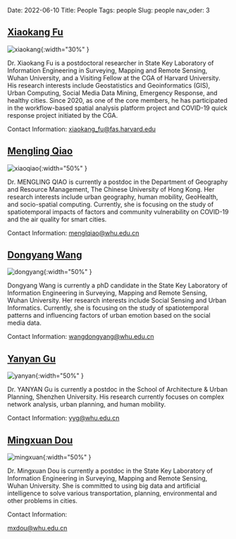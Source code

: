 Date: 2022-06-10
Title: People
Tags: people
Slug: people
nav_oder: 3



## [Xiaokang Fu]({filename}/pages/xiaokang.md)


![xiaokang]({static}/images/xiaokang_ava.jpeg){:width="30%" }

Dr. Xiaokang Fu is a postdoctoral researcher in State Key Laboratory of Information Engineering in Surveying, Mapping and Remote Sensing, Wuhan University, and a Visiting Fellow at the CGA of Harvard University. His research interests include Geostatistics and Geoinformatics (GIS), Urban Computing, Social Media Data Mining, Emergency Response, and healthy cities. Since 2020, as one of the core members, he has participated in the workflow-based spatial analysis platform project and COVID-19 quick response project initiated by the CGA. 

Contact Information: xiaokang_fu@fas.harvard.edu



## [Mengling Qiao]({filename}/pages/mengling.md)


![xiaoqiao]({static}/images/qiao_ava.jpeg){:width="50%" }


Dr. MENGLING QIAO is currently a postdoc in the Department of Geography and Resource Management, The Chinese University of Hong Kong. Her research interests include urban geography, human mobility, GeoHealth, and socio-spatial computing. Currently, she is focusing on the study of spatiotemporal impacts of factors and community vulnerability on COVID-19 and the air quality for smart cities.

Contact Information:
menglqiao@whu.edu.cn

## [Dongyang Wang]({filename}/pages/dongyang.md)

![dongyang]({static}/images/dongyang_ava.jpg){:width="50%" }

Dongyang Wang is currently a phD candidate in the State Key Laboratory of Information Engineering in Surveying, Mapping and Remote Sensing, Wuhan University. Her research interests include Social Sensing and Urban Informatics. Currently, she is focusing on the study of spatiotemporal patterns and influencing factors of urban emotion based on the social media data.

Contact Information:
wangdongyang@whu.edu.cn

## [Yanyan Gu]({filename}/pages/yanyan.md)

![yanyan]({static}/images/yanyan.jpeg){:width="50%" }

Dr. YANYAN Gu is currently a postdoc in the School of Architecture & Urban Planning, Shenzhen University. His research currently focuses on complex network analysis, urban planning, and human mobility.

Contact Information: 
yyg@whu.edu.cn



## [Mingxuan Dou]({filename}/pages/mingxuan.md)


![mingxuan]({static}/images/mingxuan.jpeg){:width="50%" }


Dr. Mingxuan Dou is currently a postdoc in the State Key Laboratory of Information Engineering in Surveying, Mapping and Remote Sensing, Wuhan University. She is committed to using big data and artificial intelligence to solve various transportation, planning, environmental and other problems in cities.


Contact Information: 

mxdou@whu.edu.cn 

